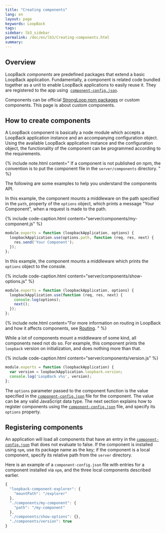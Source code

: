 ```yaml
---
title: "Creating components"
lang: en
layout: page
keywords: LoopBack
tags:
sidebar: lb3_sidebar
permalink: /doc/en/lb3/Creating-components.html
summary:
---
```


## Overview

LoopBack _components_ are predefined packages that extend a basic LoopBack application.
Fundamentally, a component is related code bundled together as a unit to enable LoopBack applications to easily reuse it.
They are registered to the app using 
[`component-config.json`](component-config.json.html).

Components can be official [StrongLoop npm packages](LoopBack-components.html) or custom components. This page is about custom components.

## How to create components

A LoopBack component is basically a node module which accepts a LoopBack application instance and an accompanying configuration object.
Using the available LoopBack application instance and the configuration object, the functionality of the component can be programmed according to the requirements.

{% include note.html content="
If a component is not published on npm, the convention is to put the component file in the `server/components` directory.
" %}

The following are some examples to help you understand the components API.

In this example, the component mounts a middleware on the path specified in the `path`,
property of the `options` object, which prints a message "Your Component", when a request is made to the path.

{% include code-caption.html content="server/components/my-component.js" %}
```javascript
module.exports = function (loopbackApplication, options) {
  loopbackApplication.use(options.path, function (req, res, next) {
    res.send('Your Component');
  });
};
```

In this example, the component mounts a middleware which prints the `options` object to the console.

{% include code-caption.html content="server/components/show-options.js" %}
```javascript
module.exports = function (loopbackApplication, options) {
  loopbackApplication.use(function (req, res, next) {
    console.log(options);
    next();
  });
};
```

{% include note.html content="For more information on routing in LoopBack and how it affects components, see  [Routing](Routing.html).
" %}

While a lot of components mount a middleware of some kind, all components need not do so.
For example, this component prints the `loopback` version on initialization, and does nothing more than that.

{% include code-caption.html content="server/components/version.js" %}
```javascript
module.exports = function (loopbackApplication) {
  var version = loopbackApplication.loopback.version;
  console.log('LoopBack v%s', version);
};
```

The `options` parameter passed to the component function is the value specified in the
[`component-config.json`](component-config.json.html) file for the component.
The value can be any valid JavaScript data type.
The next section explains how to register components using the
[`component-config.json`](component-config.json.html) file, and specify its `options` property.

## Registering components

An application will load all components that have an entry in the
[`component-config.json`](component-config.json.html) that does not evaluate to false.
If the component is installed using `npm`, use its package name as the key; if the component is a local component, specify its relative path from the `server` directory.

Here is an example of a `component-config.json` file with entries for a component installed via `npm`, and the three local components described earlier.

```javascript
{
  "loopback-component-explorer": {
    "mountPath": "/explorer"
  },
  "./components/my-component": {
    "path": "/my-component"
  },
  "./components/show-options": {},
  "./components/version": true
}
```
